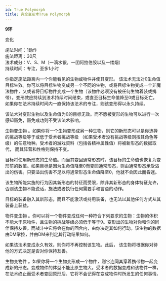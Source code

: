 ```yaml
---
id: True Polymorph
title: 完全变形术True Polymorph
---
```


**9环**

变化

施法时间：1动作  
施法距离：30尺  
法术成分：V、S、M（一滴水银，一团阿拉伯胶以及一缕烟）  
持续时间：专注，至多1小时  


你指定施法距离内一个你能看见的生物或物件并使其变形。
该法术无法对0生命值目标生效。你可以将目标生物变成另一个不同的生物，或将目标生物变成一个非魔法物件，又或者将目标物件变成一个生物（该物件必须没有被任何生物着装或携带）。变形效应持续到法术持续时间结束，或直至目标生命值降至0或目标死亡。如果你在法术持续时间内一直保持该法术的专注，则该变形得以永久持续。


该法术对变形生物以及生命值为0的目标无效。而不愿被变形的生物可以进行一次感知豁免，豁免成功则不受该法术影响。

生物变生物
。如果你将一个生物变形成另一种生物，则它的新形态可以是你选择的挑战等级等于或低于受术者挑战等级
（如果受术者没有挑战等级则按其角色等级）的任意物种。受术者的游戏资料（包括各精神属性值）将被新形态的数据取代，
而其阵营和性格则保持不变。


目标将使用新形态的生命值。而当其变回通常形态时，该目标的生命值也恢复为变形前的数值。如果目标是因为生命值降至0而变回通常形态，则由通常形态承受溢出的伤害。只要溢出伤害不足以将通常形态生命值降至0，他就不会因此而昏迷。


该生物所能实施的行为因其新形态的特征而受限，除非其新形态的身体特征允许，否则该生物不能说话，施法或者执行任何需要手和言语的动作。


目标的装备融入其新形态，而且不能激活或持用装备，也无法以其他任何方式从其装备上获益。






物件变生物
。你可以将一个物件变成任何一种符合下列要求的生物：生物的体积不能大于原物件，且生物的挑战等级必须低于等于9。变形出的生物对你和你的同伴保持友善。而战斗中它将会在你的回合内，由你决定其如何行动。该生物的数据由DM掌控，并由DM来判定其行动结果如何。


如果该法术变成永久有效，则你将不再控制该生物。此后，
该生物将根据你对待他的方式决定是否对你保持友善。

生物变物件
。如果你将一个生物变形成一个物件，则它连同其穿着携带物一起变成新的形态。变成物件的体型不能比原生物大。受术者的数据变成和该物件一样，在法术终止而受术者变回原形后，它将不会记得在变成物件时所发生的任何事情。
